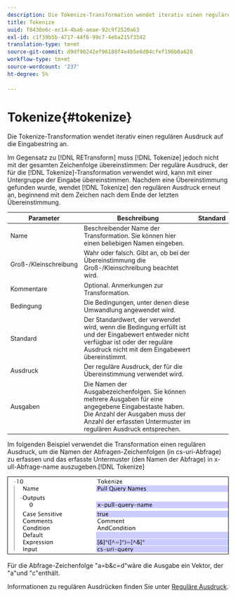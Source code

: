 ```yaml
---
description: Die Tokenize-Transformation wendet iterativ einen regulären Ausdruck auf die Eingabestring an.
title: Tokenize
uuid: f8430e6c-ec14-4ba6-aeae-92c9f2520a63
exl-id: c1f39b5b-4717-44f6-99c7-4e6a215f3542
translation-type: tm+mt
source-git-commit: d9df90242ef96188f4e4b5e6d04cfef196b0a628
workflow-type: tm+mt
source-wordcount: '237'
ht-degree: 5%

---
```


# Tokenize{#tokenize}

Die Tokenize-Transformation wendet iterativ einen regulären Ausdruck auf die Eingabestring an.

Im Gegensatz zu [!DNL RETransform] muss [!DNL Tokenize] jedoch nicht mit der gesamten Zeichenfolge übereinstimmen: Der reguläre Ausdruck, der für die [!DNL Tokenize]-Transformation verwendet wird, kann mit einer Untergruppe der Eingabe übereinstimmen. Nachdem eine Übereinstimmung gefunden wurde, wendet [!DNL Tokenize] den regulären Ausdruck erneut an, beginnend mit dem Zeichen nach dem Ende der letzten Übereinstimmung.

| Parameter | Beschreibung | Standard |
|---|---|---|
| Name | Beschreibender Name der Transformation. Sie können hier einen beliebigen Namen eingeben. |  |
| Groß-/Kleinschreibung | Wahr oder falsch. Gibt an, ob bei der Übereinstimmung die Groß-/Kleinschreibung beachtet wird. |  |
| Kommentare | Optional. Anmerkungen zur Transformation. |  |
| Bedingung | Die Bedingungen, unter denen diese Umwandlung angewendet wird. |  |
| Standard | Der Standardwert, der verwendet wird, wenn die Bedingung erfüllt ist und der Eingabewert entweder nicht verfügbar ist oder der reguläre Ausdruck nicht mit dem Eingabewert übereinstimmt. |  |
| Ausdruck | Der reguläre Ausdruck, der für die Übereinstimmung verwendet wird. |  |
| Ausgaben | Die Namen der Ausgabezeichenfolgen. Sie können mehrere Ausgaben für eine angegebene Eingabestaste haben. Die Anzahl der Ausgaben muss der Anzahl der erfassten Untermuster im regulären Ausdruck entsprechen. |  |

Im folgenden Beispiel verwendet die Transformation einen regulären Ausdruck, um die Namen der Abfragen-Zeichenfolgen (in cs-uri-Abfrage) zu erfassen und das erfasste Untermuster (den Namen der Abfrage) in x-ull-Abfrage-name auszugeben.[!DNL Tokenize]

![](assets/cfg_TransformationType_Tokenize.png)

Für die Abfrage-Zeichenfolge &quot;a=b&amp;c=d&quot;wäre die Ausgabe ein Vektor, der &quot;a&quot;und &quot;c&quot;enthält.

Informationen zu regulären Ausdrücken finden Sie unter [Reguläre Ausdruck](../../../../../home/c-dataset-const-proc/c-reg-exp.md#concept-070077baa419475094ef0469e92c5b9c).
